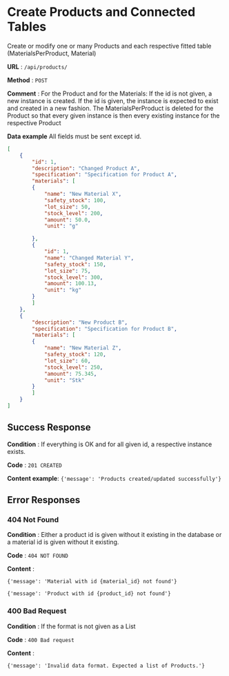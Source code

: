 # Create Products and Connected Tables

Create or modify one or many Products and each respective fitted table (MaterialsPerProduct, Material)

**URL** : `/api/products/`

**Method** : `POST`

**Comment** : For the Product and for the Materials: If the id is not given, a new instance is created. If the id is given, the instance is expected to exist and created in a new fashion. The MaterialsPerProduct is deleted for the Product so that every given instance is then every existing instance for the respective Product

**Data example** All fields must be sent except id.

```json
[
    {
        "id": 1,
        "description": "Changed Product A",
        "specification": "Specification for Product A",
        "materials": [
        {
            "name": "New Material X",
            "safety_stock": 100,
            "lot_size": 50,
            "stock_level": 200,
            "amount": 50.0,
            "unit": "g"

        },
        {
            "id": 1,
            "name": "Changed Material Y",
            "safety_stock": 150,
            "lot_size": 75,
            "stock_level": 300,
            "amount": 100.13,
            "unit": "kg"
        }
        ]
    },
    {
        "description": "New Product B",
        "specification": "Specification for Product B",
        "materials": [
        {
            "name": "New Material Z",
            "safety_stock": 120,
            "lot_size": 60,
            "stock_level": 250,
            "amount": 75.345,
            "unit": "Stk"
        }
        ]
    }
]
```

## Success Response

**Condition** : If everything is OK and for all given id, a respective instance exists.

**Code** : `201 CREATED`

**Content example**: `{'message': 'Products created/updated successfully'}`

## Error Responses

### 404 Not Found

**Condition** : Either a product id is given without it existing in the database or a material id is given without it existing.

**Code** : `404 NOT FOUND`

**Content** : 

`{'message': 'Material with id {material_id} not found'}`

`{'message': 'Product with id {product_id} not found'}`

### 400 Bad Request

**Condition** : If the format is not given as a List

**Code** : `400 Bad request`

**Content** : 

`{'message': 'Invalid data format. Expected a list of Products.'}`